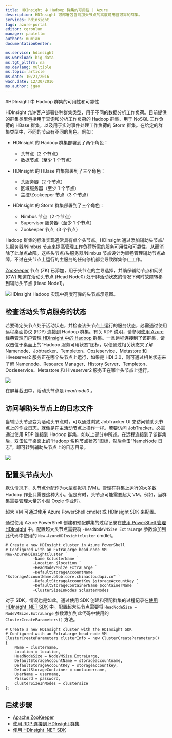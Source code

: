 ```yaml
---
title: HDInsight 中 Hadoop 群集的可用性 | Azure
description: HDInsight 可部署包含附加头节点的高度可用且可靠的群集。
services: hdinsight
tags: azure-portal
editor: cgronlun
manager: paulettm
authors: mumian
documentationCenter: 

ms.service: hdinsight
ms.workload: big-data
ms.tgt_pltfrm: na
ms.devlang: multiple
ms.topic: article
ms.date: 10/21/2016
wacn.date: 12/30/2016
ms.author: jgao
---
```


#HDInsight 中 Hadoop 群集的可用性和可靠性

HDInsight 允许客户部署各种群集类型，用于不同的数据分析工作负荷。目前提供的群集类型包括用于查询和分析工作负荷的 Hadoop 群集、用于 NoSQL 工作负荷的 HBase 群集，以及用于实时事件处理工作负荷的 Storm 群集。在给定的群集类型中，不同的节点有不同的角色。例如：

- HDInsight 的 Hadoop 群集部署到了两个角色：
    - 头节点（2 个节点）
    - 数据节点（至少 1 个节点）

- HDInsight 的 HBase 群集部署到了三个角色：
    - 头服务器（2 个节点）
    - 区域服务器（至少 1 个节点）
    - 主控/Zookeeper 节点（3 个节点）

- HDInsight 的 Storm 群集部署到了三个角色：
    - Nimbus 节点（2 个节点）
    - Supervisor 服务器（至少 1 个节点）
    - Zookeeper 节点（3 个节点）

Hadoop 群集的标准实现通常具有单个头节点。HDInsight 通过添加辅助头节点/头服务器/Nimbus 节点来提高管理工作负荷所需的服务可用性和可靠性，从而消除了此单点故障。这些头节点/头服务器/Nimbus 节点设计为顺畅管理辅助节点故障，不过在头节点上运行的主服务的任何停机都会导致群集停止工作。

[ZooKeeper](http://zookeeper.apache.org/) 节点 (ZK) 已添加，用于头节点的主导选择，并确保辅助节点和网关 (GW) 知道在活动头节点 (Head Node0) 处于非活动状态的情况下何时故障转移到辅助头节点 (Head Node1)。

![HDInsight Hadoop 实现中高度可靠的头节点示意图。](./media/hdinsight-high-availability/hadoop.high.availability.architecture.diagram.png)

## 检查活动头节点服务的状态
若要确定头节点处于活动状态，并检查该头节点上运行的服务状态，必需通过使用远程桌面协议 (RDP) 连接到 Hadoop 群集。有关 RDP 说明，请参阅[使用 Azure 经典管理门户管理 HDInsight 中的 Hadoop 群集](./hdinsight-administer-use-management-portal-v1.md#connect-to-hdinsight-clusters-by-using-rdp)。一旦远程连接到了该群集，请双击位于桌面上的“Hadoop 服务可用状态”图标，以便通过相关状态来了解 Namenode、Jobtracker、Templeton、Oozieservice、Metastore 和 Hiveserver2 服务正在哪个头节点上运行，如果是 HDI 3.0，则可通过相关状态来了解 Namenode、Resource Manager、History Server、Templeton、Oozieservice、Metastore 和 Hiveserver2 服务正在哪个头节点上运行。

![](./media/hdinsight-high-availability/Hadoop.Service.Availability.Status.png)

在屏幕截图中，活动头节点是 *headnode0* 。

## 访问辅助头节点上的日志文件

当辅助头节点变为活动头节点时，可以通过浏览 JobTracker UI 来访问辅助头节点上的作业日志，就像是在主活动节点上操作一样。若要访问 JobTracker，必需通过使用 RDP 连接到 Hadoop 群集，如以上部分中所述。在远程连接到了该群集后，双击位于桌面上的“Hadoop 名称节点状态”图标，然后单击“NameNode 日志”，即可转到辅助头节点上的日志目录。

![](./media/hdinsight-high-availability/Hadoop.Head.Node.Log.Files.png)

## 配置头节点大小
默认情况下，头节点分配作为大型虚拟机 (VM)。管理在群集上运行的大多数 Hadoop 作业只需要这种大小。但是有时，头节点可能需要超大 VM。例如，当群集需要管理大量的小型 Oozie 作业时。

超大 VM 可通过使用 Azure PowerShell cmdlet 或 HDInsight SDK 来配置。

通过使用 Azure PowerShell 创建和预配群集的过程记录在[使用 PowerShell 管理 HDInsight](./hdinsight-administer-use-powershell.md) 中。配置超大头节点需要将 `-HeadNodeVMSize ExtraLarge` 参数添加到此代码中使用的 `New-AzureHDInsightcluster` cmdlet。

```
# Create a new HDInsight cluster in Azure PowerShell
# Configured with an ExtraLarge head-node VM
New-AzureHDInsightCluster `
            -Name $clusterName ` 
            -Location $location `
            -HeadNodeVMSize ExtraLarge `
            -DefaultStorageAccountName "$storageAccountName.blob.core.chinacloudapi.cn" `
            -DefaultStorageAccountKey $storageAccountKey `
            -DefaultStorageContainerName $containerName  `
            -ClusterSizeInNodes $clusterNodes
```

对于 SDK，情况也是如此。通过使用 SDK 创建和预配群集的过程记录在[使用 HDInsight .NET SDK](./hdinsight-provision-clusters-v1.md#sdk) 中。配置超大头节点需要将 `HeadNodeSize = NodeVMSize.ExtraLarge` 参数添加到此代码中使用的 `ClusterCreateParameters()` 方法。

```
# Create a new HDInsight cluster with the HDInsight SDK
# Configured with an ExtraLarge head-node VM
ClusterCreateParameters clusterInfo = new ClusterCreateParameters()
{
    Name = clustername,
    Location = location,
    HeadNodeSize = NodeVMSize.ExtraLarge,
    DefaultStorageAccountName = storageaccountname,
    DefaultStorageAccountKey = storageaccountkey,
    DefaultStorageContainer = containername,
    UserName = username,
    Password = password,
    ClusterSizeInNodes = clustersize
};
```

## 后续步骤

- [Apache ZooKeeper](http://zookeeper.apache.org/)
- [使用 RDP 连接到 HDInsight 群集](./hdinsight-administer-use-management-portal-v1.md#rdp)
- [使用 HDInsight .NET SDK](./hdinsight-provision-clusters-v1.md#sdk)

<!---HONumber=Mooncake_Quality_Review_1118_2016-->
